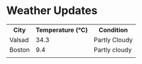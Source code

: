 # Weather Updates

<!-- WEATHER-UPDATE-START -->
<table><tr><th>City</th><th>Temperature (°C)</th><th>Condition</th></tr><tr><td>Valsad</td><td>34.3</td><td>Partly Cloudy</td></tr><tr><td>Boston</td><td>9.4</td><td>Partly cloudy</td></tr><tr><td></td><td></td><td></td></tr></table>
<!-- WEATHER-UPDATE-END -->
